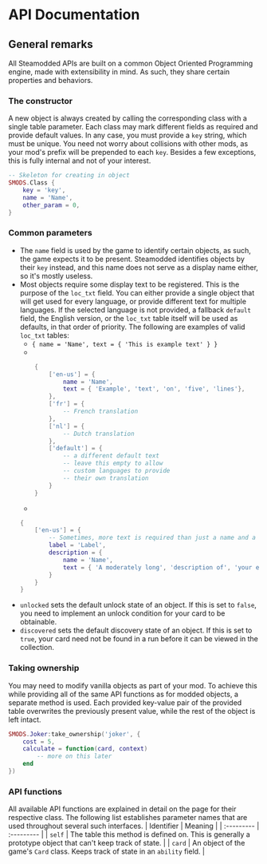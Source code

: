 # API Documentation
## General remarks
All Steamodded APIs are built on a common Object Oriented Programming engine, made with extensibility in mind. As such, they share certain properties and behaviors.
### The constructor
A new object is always created by calling the corresponding class with a single table parameter. Each class may mark different fields as required and provide default values. In any case, you must provide a `key` string, which must be unique. You need not worry about collisions with other mods, as your mod's prefix will be prepended to each `key`. Besides a few exceptions, this is fully internal and not of your interest.
```lua
-- Skeleton for creating in object
SMODS.Class {
	key = 'key',
	name = 'Name',
	other_param = 0,
}
``` 

### Common parameters
- The `name` field is used by the game to identify certain objects, as such, the game expects it to be present. Steamodded identifies objects by their `key` instead, and this name does not serve as a display name either, so it's mostly useless.
- Most objects require some display text to be registered. This is the purpose of the `loc_txt` field. You can either provide a single object that will get used for every language, or provide different text for multiple languages. If the selected language is not provided, a fallback `default` field, the English version, or the `loc_txt` table itself will be used as defaults, in that order of priority. The following are examples of valid `loc_txt` tables:
	- `{ name = 'Name', text = { 'This is example text' } }`
	-
	```lua
		{
			['en-us'] = {
				name = 'Name',
				text = { 'Example', 'text', 'on', 'five', 'lines'},
			},
			['fr'] = {
				-- French translation
			},
			['nl'] = {
				-- Dutch translation
			},
			['default'] = {
				-- a different default text
				-- leave this empty to allow
				-- custom languages to provide
				-- their own translation
			}
		}
	```
	-
	```lua
	{
		['en-us'] = {
			-- Sometimes, more text is required than just a name and a description
			label = 'Label',
			description = {
				name = 'Name',
				text = { 'A moderately long', 'description of', 'your effect.' }
			}
		}
	}
	```
- `unlocked` sets the default unlock state of an object. If this is set to `false`, you need to implement an unlock condition for your card to be obtainable.
- `discovered` sets the default discovery state of an object. If this is set to `true`, your card need not be found in a run before it can be viewed in the collection.
### Taking ownership
You may need to modify vanilla objects as part of your mod. To achieve this while providing all of the same API functions as for modded objects, a separate method is used. Each provided key-value pair of the provided table overwrites the previously present value, while the rest of the object is left intact.
```lua
SMODS.Joker:take_ownership('joker', {
	cost = 5,
	calculate = function(card, context)
		-- more on this later
	end
})
```

### API functions
All available API functions are explained in detail on the page for their respective class. The following list establishes parameter names that are used throughout several such interfaces.
| Identifier 	| Meaning 		|
| :--------- 	| :--------- 	|
| `self`		| The table this method is defined on. This is generally a prototype object that can't keep track of state. |
| `card`		| An object of the game's `Card` class. Keeps track of state in an `ability` field. |
